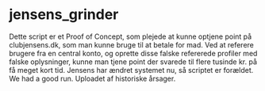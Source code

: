 # jensens_grinder

Dette script er et Proof of Concept, som plejede at kunne optjene point på clubjensens.dk, som man kunne bruge til at betale for mad. Ved at referere brugere fra en central konto, og oprette disse falske refererede profiler med falske oplysninger, kunne man tjene point der svarede til flere tusinde kr. på få meget kort tid. Jensens har ændret systemet nu, så scriptet er forældet. We had a good run. Uploadet af historiske årsager.
